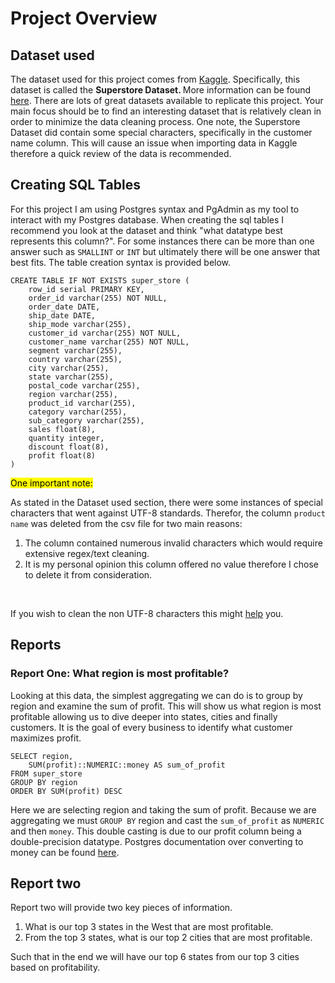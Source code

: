 # Project Overview 

## Dataset used 
The dataset used for this project comes from 
[Kaggle](https://www.kaggle.com). Specifically, this 
dataset is called the <strong> Superstore Dataset. </strong> More information can be found 
[here](https://www.kaggle.com/datasets/vivek468/superstore-dataset-final?resource=download). There are lots of great 
datasets available to replicate this project. Your main focus should be to find an interesting dataset that is 
relatively clean in order to minimize the data cleaning process. One note, the Superstore Dataset did contain some 
special characters, specifically in the customer name column. This will cause an issue when importing data in Kaggle 
therefore a quick review of the data is recommended. 



## Creating SQL Tables
For this project I am using Postgres syntax and PgAdmin as my tool to interact with my Postgres database. When 
creating the sql tables I recommend you look at the dataset and think "what datatype best represents this column?". 
For some instances there can be more than one answer such as `SMALLINT` or `INT` but ultimately there will be one 
answer that best fits. The table creation syntax is provided below. 
```postgresql
CREATE TABLE IF NOT EXISTS super_store (
	row_id serial PRIMARY KEY,
	order_id varchar(255) NOT NULL, 
	order_date DATE,
	ship_date DATE,
	ship_mode varchar(255),
	customer_id varchar(255) NOT NULL,
	customer_name varchar(255) NOT NULL,
	segment varchar(255),
	country varchar(255),
	city varchar(255),
	state varchar(255),
	postal_code varchar(255),
	region varchar(255),
	product_id varchar(255),
	category varchar(255),
	sub_category varchar(255),
	sales float(8),
	quantity integer,
	discount float(8),
	profit float(8)
)
```
<mark> One important note: </mark>  <br>

As stated in the Dataset used section, there were some instances of special characters that went against UTF-8 standards. 
Therefor, the column `product name` was deleted from the csv file for two main reasons:
1. The column contained numerous invalid characters which would require extensive regex/text cleaning. 
2. It is my personal opinion this column offered no value therefore I chose to delete it from consideration. 
<br>

If you wish to clean the non UTF-8 characters this might 
[help](https://stackoverflow.com/questions/12999651/how-to-remove-non-utf-8-characters-from-text-file) you. 

## Reports 

### Report One: What region is most profitable? 
Looking at this data, the simplest aggregating we can do is to group by region and examine the sum of profit. This 
will show us what region is most profitable allowing us to dive deeper into states, cities and finally customers. It 
is the goal of every business to identify what customer maximizes profit.
```postgresql
SELECT region, 
	SUM(profit)::NUMERIC::money AS sum_of_profit  
FROM super_store 
GROUP BY region
ORDER BY SUM(profit) DESC
```
Here we are selecting region and taking the sum of profit. Because we are aggregating we must `GROUP BY` region and 
cast the `sum_of_profit` as `NUMERIC` and then `money`. This double casting is due to our profit column being a 
double-precision datatype. Postgres documentation over converting to money can be found 
[here](https://www.postgresql.org/docs/current/datatype-money.html). 

## Report two
Report two will provide two key pieces of information.
1. What is our top 3 states in the West that are most profitable. 
2. From the top 3 states, what is our top 2 cities that are most profitable. 

Such that in the end we will have our top 6 states from our top 3 cities based on profitability. 
